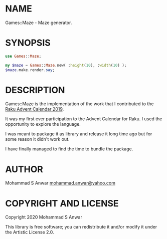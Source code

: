 NAME
====

Games::Maze - Maze generator.

SYNOPSIS
========

```raku
use Games::Maze;

my $maze = Games::Maze.new( :height(10), :width(10) );
$maze.make.render.say;
```

DESCRIPTION
===========

Games::Maze is the implementation of the work that I contributed to the [Raku Advent Calendar 2019](https://raku-advent.blog/2019/12/17/maze-maker-for-fun/).

It was my first ever participation to the Advent Calendar for Raku. I used the opportunity to explore the language.

I was meant to package it as library and release it long time ago but for some reason it didn't work out.

I have finally managed to find the time to bundle the package.

AUTHOR
======

Mohammad S Anwar <mohammad.anwar@yahoo.com>

COPYRIGHT AND LICENSE
=====================

Copyright 2020 Mohammad S Anwar

This library is free software; you can redistribute it and/or modify it under the Artistic License 2.0.

